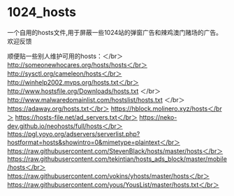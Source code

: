 # 1024_hosts
一个自用的hosts文件,用于屏蔽一些1024站的弹窗广告和辣鸡澳门赌场的广告。欢迎反馈

顺便贴一些别人维护可用的hosts：＜/br＞
http://someonewhocares.org/hosts/hosts＜/br＞
http://sysctl.org/cameleon/hosts＜/br＞
http://winhelp2002.mvps.org/hosts.txt＜/br＞
http://www.hostsfile.org/Downloads/hosts.txt ＜/br＞
http://www.malwaredomainlist.com/hostslist/hosts.txt ＜/br＞
https://adaway.org/hosts.txt＜/br＞
https://hblock.molinero.xyz/hosts＜/br＞
https://hosts-file.net/ad_servers.txt＜/br＞
https://neko-dev.github.io/neohosts/full/hosts＜/br＞
https://pgl.yoyo.org/adservers/serverlist.php?hostformat=hosts&showintro=0&mimetype=plaintext＜/br＞
https://raw.githubusercontent.com/StevenBlack/hosts/master/hosts＜/br＞
https://raw.githubusercontent.com/tekintian/hosts_ads_block/master/mobile/hosts＜/br＞
https://raw.githubusercontent.com/vokins/yhosts/master/hosts＜/br＞
https://raw.githubusercontent.com/yous/YousList/master/hosts.txt＜/br＞
